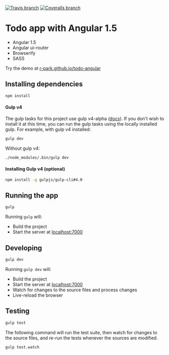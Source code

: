 [![Travis branch](https://img.shields.io/travis/r-park/todo-angular/master.svg?style=flat-square)](https://travis-ci.org/r-park/todo-angular)
[![Coveralls branch](https://img.shields.io/coveralls/r-park/todo-angular/master.svg?style=flat-square)](https://coveralls.io/github/r-park/todo-angular?branch=master)

# Todo app with Angular 1.5
- Angular 1.5
- Angular ui-router
- Browserify
- SASS

Try the demo at <a href="http://r-park.github.io/todo-angular" target="_blank">r-park.github.io/todo-angular</a>

## Installing dependencies
```bash
npm install
```

#### Gulp v4
The gulp tasks for this project use gulp v4-alpha ([docs](https://github.com/gulpjs/gulp/tree/4.0/docs)). If you don't wish to install it at this time, you can run the gulp tasks using the locally installed gulp. For example, with gulp v4 installed:
```bash
gulp dev
```
Without gulp v4:
```bash
./node_modules/.bin/gulp dev
```

#### Installing Gulp v4 (optional)
```bash
npm install -g gulpjs/gulp-cli#4.0
```

## Running the app
```bash
gulp
```
Running `gulp` will:
- Build the project
- Start the server at <a href="http://localhost:7000" target="_blank">localhost:7000</a>

## Developing
```bash
gulp dev
```
Running `gulp dev` will:
- Build the project
- Start the server at <a href="http://localhost:7000" target="_blank">localhost:7000</a>
- Watch for changes to the source files and process changes
- Live-reload the browser

## Testing
```bash
gulp test
```
The following command will run the test suite, then watch for changes to the source files, and re-run the tests whenever the sources are modified.
```bash
gulp test.watch
```
